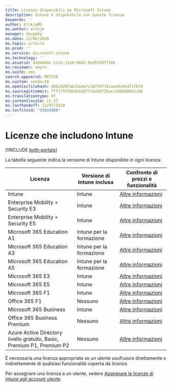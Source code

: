 ```yaml
---
title: Licenze disponibili pe Microsoft Intune
description: Intune è disponibile con queste licenze
keywords: ''
author: ErikjeMS
ms.author: erikje
manager: dougeby
ms.date: 12/06/2018
ms.topic: article
ms.prod: ''
ms.service: microsoft-intune
ms.technology: ''
ms.assetid: 4a94440c-11cb-11e8-b642-0ed5f89f718b
ms.reviewer: amyro
ms.suite: ems
search.appverid: MET150
ms.custom: seodec18
ms.openlocfilehash: d6020207ab32a4e7c18f59f74caeedc9e4f17bf4
ms.sourcegitcommit: fff179f59bd542677cbd4bf3bacc24bb880e2cb6
ms.translationtype: HT
ms.contentlocale: it-IT
ms.lasthandoff: 12/07/2018
ms.locfileid: "53031688"
---
```

# <a name="licenses-that-include-intune"></a>Licenze che includono Intune

[!INCLUDE [both-portals](./includes/note-for-both-portals.md)]

La tabella seguente indica la versione di Intune disponibile in ogni licenza:

| Licenza | Versione di Intune inclusa | Confronto di prezzi e funzionalità |
|-----------------------------------------------------------------------|-------------------------------------------------------------|---|
| Intune | Intune | [Altre informazioni](https://www.microsoft.com/en-us/cloud-platform/microsoft-intune-pricing) |
| Enterprise Mobility + Security E3 | Intune | [Altre informazioni](https://www.microsoft.com/en-us/cloud-platform/microsoft-intune-pricing) |
| Enterprise Mobility + Security E5 | Intune | [Altre informazioni](https://www.microsoft.com/en-us/cloud-platform/microsoft-intune-pricing) |
| Microsoft 365 Education A1 | Intune per la formazione | [Altre informazioni](https://www.microsoft.com/en-us/education/buy-license/microsoft365/default.aspx#) |
| Microsoft 365 Education A3 | Intune per la formazione | [Altre informazioni](https://www.microsoft.com/en-us/education/buy-license/microsoft365/default.aspx#) |
| Microsoft 365 Education A5 | Intune per la formazione | [Altre informazioni](https://www.microsoft.com/en-us/education/buy-license/microsoft365/default.aspx#) |
| Microsoft 365 E3 | Intune | [Altre informazioni](https://www.microsoft.com/en-US/microsoft-365/enterprise) |
| Microsoft 365 E5 | Intune | [Altre informazioni](https://www.microsoft.com/en-US/microsoft-365/enterprise) |
| Microsoft 365 F1 | Intune | [Altre informazioni](https://www.microsoft.com/en-us/microsoft-365/enterprise/firstline) |
| Office 365 F1 | Nessuno | [Altre informazioni](https://www.microsoft.com/en-us/microsoft-365/enterprise/firstline) |
| Microsoft 365 Business | Intune | [Altre informazioni](https://www.microsoft.com/en-us/microsoft-365/business) |
| Office 365 Business Premium | Nessuno | [Altre informazioni](https://www.microsoft.com/en-us/microsoft-365/business) |
| Azure Active Directory livello gratuito, Basic, Premium P1, Premium P2 | Nessuno | [Altre informazioni](https://azure.microsoft.com/pricing/details/active-directory/) |

È necessaria una licenza appropriata se un utente usufruisce direttamente o indirettamente di qualsiasi funzionalità coperta da licenza.

Per assegnare una licenza a un utente, vedere [Assegnare le licenze di Intune agli account utente](licenses-assign.md).

